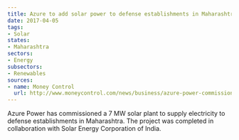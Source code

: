 ```yaml
---
title: Azure to add solar power to defense establishments in Maharashtra
date: 2017-04-05
tags:
- Solar
states:
- Maharashtra
sectors:
- Energy
subsectors:
- Renewables
sources:
- name: Money Control
  url: http://www.moneycontrol.com/news/business/azure-power-commissions-7-mw-plant-in-maharashtra-2249995.html
---
```


Azure Power has commissioned a 7 MW solar plant to supply electricity to defense establishments in Maharashtra. The project was completed in collaboration with Solar Energy Corporation of India.
